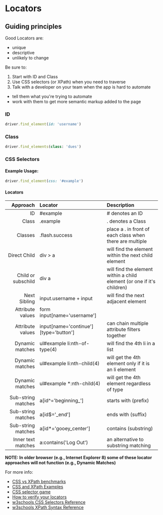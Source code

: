 # Locators

## Guiding principles

Good Locators are:

+ unique
+ descriptive
+ unlikely to change

Be sure to:

1. Start with ID and Class
2. Use CSS selectors (or XPath) when you need to traverse
3. Talk with a developer on your team when the app is hard to automate
  + tell them what you're trying to automate
  + work with them to get more semantic markup added to the page

### ID 

```ruby
driver.find_element(id: 'username')
```

### Class

```ruby
driver.find_elements(class: 'dues')
```

### CSS Selectors

#### Example Usage:

```ruby
driver.find_element(css: '#example')
```

#### Locators

| Approach            | Locator                                | Description                                               |
| ------------------: | :-------------                         | :--------------                                           |
| ID                  | #example                               | # denotes an ID                                           |
| Class               | .example                               | . denotes a Class                                         |
| Classes             | .flash.success                         | place a . in front of each class when there are multiple  |
| Direct Child        | div > a                                | will find the element within the next child element       |
| Child or subschild  | div a                                  | will find the element within a child element (or one if it's children) |
| Next Sibling        | input.username + input                 | will find the next adjacent element                       |
| Attribute values    | form input[name='username']            |                                                           |
| Attribute values    | input[name='continue'][type='button']  | can chain multiple attribute filters together             |
| Dynamic matches     | ul#example li:nth-of-type(4)           | will find the 4th li in a list                            |
| Dynamic matches     | ul#example li:nth-child(4)             | will get the 4th element only if it is an li element      |
| Dynamic matches     | ul#example *:nth-child(4)              | will get the 4th element regardless of type               |
| Sub-string matches  | a[id^='beginning_']                    | starts with (prefix)                                      |
| Sub-string matches  | a[id$='_end']                          | ends with (suffix)                                        |
| Sub-string matches  | a[id*='gooey_center']                  | contains (substring)                                      |
| Inner text matches  | a:contains('Log Out')                  | an alternative to substring matching                      |

__NOTE: In older browser (e.g., Internet Explorer 8) some of these locator approaches will not function (e.g., Dynamic Matches)__

For more info:

+ [CSS vs XPath benchmarks](http://bit.ly/seleniumbenchmarks)
+ [CSS and XPath Examples](http://bit.ly/cssxpathexamples)
+ [CSS selector game](http://bit.ly/locatorgame)
+ [How to verify your locators](http://bit.ly/verifyinglocators)
+ [w3schools CSS Selectors Reference](http://www.w3schools.com/cssref/css_selectors.asp)
+ [w3schools XPath Syntax Reference](http://www.w3schools.com/xpath/xpath_syntax.asp)
